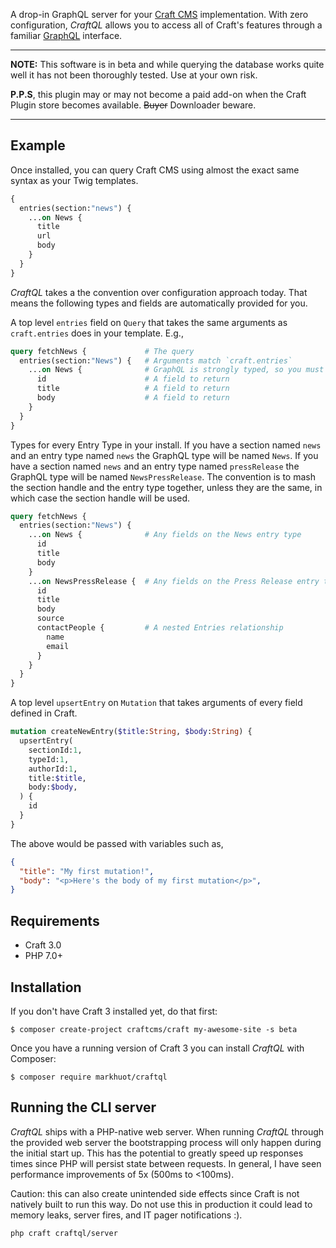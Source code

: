 A drop-in GraphQL server for your [Craft CMS](https://craftcms.com/) implementation. With zero configuration, _CraftQL_ allows you to access all of Craft's features through a familiar [GraphQL](http://graphql.org) interface.

<hr>

**NOTE:** This software is in beta and while querying the database works quite well it has not been thoroughly tested. Use at your own risk.

**P.P.S**, this plugin may or may not become a paid add-on when the Craft Plugin store becomes available. <strike>Buyer</strike> Downloader beware.

<hr>

## Example

Once installed, you can query Craft CMS using almost the exact same syntax as your Twig templates.

```graphql
{
  entries(section:"news") {
    ...on News {
      title
      url
      body
    }
  }
}
```

_CraftQL_ takes a the convention over configuration approach today. That means the following types and fields are automatically provided for you.

A top level `entries` field on `Query` that takes the same arguments as `craft.entries` does in your template. E.g.,

```graphql
query fetchNews {             # The query
  entries(section:"News") {   # Arguments match `craft.entries`
    ...on News {              # GraphQL is strongly typed, so you must specify each Entry Type you want data from
      id                      # A field to return
      title                   # A field to return
      body                    # A field to return
    }
  }
}
```

Types for every Entry Type in your install. If you have a section named `news` and an entry type named `news` the GraphQL type will be named `News`. If you have a section named `news` and an entry type named `pressRelease` the GraphQL type will be named `NewsPressRelease`. The convention is to mash the section handle and the entry type together, unless they are the same, in which case the section handle will be used.

```graphql
query fetchNews {
  entries(section:"News") {
    ...on News {              # Any fields on the News entry type
      id
      title
      body
    }
    ...on NewsPressRelease {  # Any fields on the Press Release entry type
      id
      title
      body
      source
      contactPeople {         # A nested Entries relationship
        name
        email
      }
    }
  }
}
```

A top level `upsertEntry` on `Mutation` that takes arguments of every field defined in Craft. 

```graphql
mutation createNewEntry($title:String, $body:String) {
  upsertEntry(
    sectionId:1,
    typeId:1,
    authorId:1,
    title:$title,
    body:$body,
  ) {
    id
  }
}
```

The above would be passed with variables such as,

```json
{
  "title": "My first mutation!",
  "body": "<p>Here's the body of my first mutation</p>",
}
```

## Requirements

- Craft 3.0
- PHP 7.0+

## Installation

If you don't have Craft 3 installed yet, do that first:

```shell
$ composer create-project craftcms/craft my-awesome-site -s beta
```

Once you have a running version of Craft 3 you can install _CraftQL_ with Composer:

```shell
$ composer require markhuot/craftql
```

## Running the CLI server

_CraftQL_ ships with a PHP-native web server. When running _CraftQL_ through the provided web server the bootstrapping process will only happen during the initial start up. This has the potential to greatly speed up responses times since PHP will persist state between requests. In general, I have seen performance improvements of 5x (500ms to <100ms).

Caution: this can also create unintended side effects since Craft is not natively built to run this way. Do not use this in production it could lead to memory leaks, server fires, and IT pager notifications :).

```
php craft craftql/server
```
